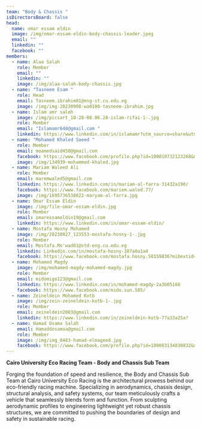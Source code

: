 ```yaml
---
team: "Body & Chassis "
isDirectorsBoard: false
head:
  name: omar essam eldin
  image: /img/omar-essam-eldin-body-chassis-leader.jpeg
  email: ""
  linkedin: ""
  facebook: ""
members:
  - name: Alaa Salah
    role: Member
    email: ""
    linkedin: ""
    image: /img/alaa-salah-body-chassis.jpg
  - name: "Tasneem Esam "
    role: Head
    email: Tasneem.ibrahim01@eng-st.cu.edu.eg
    image: /img/img-20230908-wa0100-tasneem-ibrahim.jpg
  - name: Islam amr saleh
    image: /img/picsart_10-28-08.06.28-islam-rifai-1-.jpg
    role: Member
    email: "Islamamr648@gmail.com "
    linkedin: https://www.linkedin.com/in/islamamr?utm_source=share&utm_campaign=share_via&utm_content=profile&utm_medium=android_app
  - name: "Mohamed Khaled Saeed "
    role: Member
    email: moamedsaid450@gmail.com
    facebook: https://www.facebook.com/profile.php?id=100010732123268&mibextid=aejMdD
    image: /img/134939-mohammed-khaled.jpg
  - name: Mariam Waleed Ali
    role: Member
    email: maremwaled5@gmail.com
    linkedin: https://www.linkedin.com/in/mariam-al-farra-31432a190/
    facebook: https://www.facebook.com/mariem.waled.77/
    image: /img/1695736538622-maryam-al-farra.jpg
  - name: Omar Essam Eldin
    image: /img/file-omar-essam-eldin.jpg
    role: Member
    email: omaressameldin19@gmail.com
    linkedin: https://www.linkedin.com/in/omar-essam-eldin/
  - name: Mostafa Hosny Mohamed
    image: /img/20230927_123553-mostafa-hosny-1-.jpg
    role: Member
    email: Mostafa.Mo'wad01@std-eng.cu.edu.eg
    linkedin: Linkedin.com/in/mostafa-hosny-387a0a1a4
    facebook: https://www.facebook.com/mostafa.hosny.50159836?mibextid=ZbWKwL
  - name: Mohamed Magdy
    image: /img/mohamed-magdy-mohamed-magdy.jpg
    role: Member
    email: midomigo123@gmail.com
    linkedin: https://www.linkedin.com/in/mohamed-magdy-2a3b05166
    facebook: https://www.facebook.com/mido.sun.585/
  - name: Zeineldein Mohamed Kotb
    image: /img/zein-zeineldein-kotb-1-.jpg
    role: Member
    email: zeineldein2003@gmail.com
    linkedin: https://www.linkedin.com/in/zeineldein-kotb-77a33a25a?
  - name: Hamad Osama Salah
    email: Hamaddosamaa@gmail.com
    role: Member
    image: /img/img_0483-hamad-elmageed.jpg
    facebook: https://www.facebook.com/profile.php?id=100083134830832&mibextid=LQQJ4d
---
```

**Cairo University Eco Racing Team - Body and Chassis Sub Team**

Forging the foundation of speed and resilience, the Body and Chassis Sub Team at Cairo University Eco Racing is the architectural prowess behind our eco-friendly racing machine. Specializing in aerodynamics, chassis design, structural analysis, and safety systems, our team meticulously crafts a vehicle that seamlessly blends form and function. From sculpting aerodynamic profiles to engineering lightweight yet robust chassis structures, we are committed to pushing the boundaries of design and safety in sustainable racing.